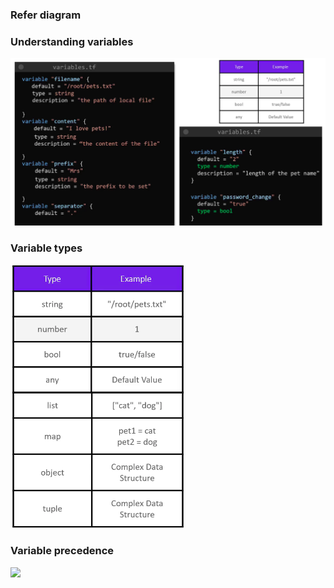 ### Refer diagram

### Understanding variables
![](https://raw.githubusercontent.com/kartik1998/dotterraform/master/images/understanding_variables.png)

### Variable types
![](https://raw.githubusercontent.com/kartik1998/dotterraform/master/images/variable_types.png)

### Variable precedence
![](https://raw.githubusercontent.com/kartik1998/dotterraform/master/images/variable_precendence.png)